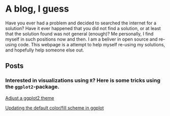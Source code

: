 # A blog, I guess

Have you ever had a problem and decided to searched the internet for a solution? Have it ever happened that you did not find a solution, or at least that the solution found was not general (enough)? Me personally, I find myself in such positions now and then. I am a beliver in open source and re-using code. This webpage is a attempt to help myself re-using my solutions, and hopefully help someone else out.

## Posts

### Interested in visualizations using `R`? Here is some tricks using the `ggplot2`-package.

[Adjust a ggplot2 theme](_posts/2021-09-29-Adjust-a-ggplot-theme.md)

[Updating the default color/fill scheme in ggplot](_posts/2021-09-29-Updating-the-default-color-scheme-in-ggplot.md)
